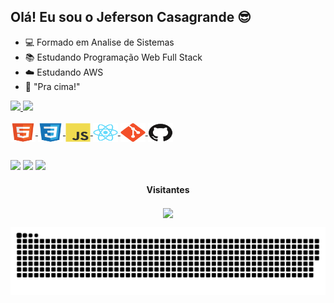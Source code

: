 ## Olá! Eu sou o Jeferson Casagrande 😎

- 💻 Formado em Analise de Sistemas
- 📚 Estudando Programação Web Full Stack
- ☁️ Estudando AWS
- 🚀 "Pra cima!"


<div>
  <a href="https://github.com/JEFERSON-CASAGRANDE">
  <img height="160em" src="https://github-readme-stats.vercel.app/api?username=JEFERSON-CASAGRANDE&show_icons=true&theme=vue-dark&include_all_commits=true&count_private=true"/>
  <img height="160em" src="https://github-readme-stats.vercel.app/api/top-langs/?username=JEFERSON-CASAGRANDE&layout=compact&langs_count=7&theme=vue-dark"/>
</div>
  <div style="display: inline_block"><br>
  <i class="devicon-html5-plain colored"></i>
  <img align="center" alt="ewe-HTML" height="30" width="40" src="https://raw.githubusercontent.com/devicons/devicon/master/icons/html5/html5-original.svg">
  <img align="center" alt="ewe-CSS" height="30" width="40" src="https://raw.githubusercontent.com/devicons/devicon/master/icons/css3/css3-original.svg">
  <img align="center" alt="ewe-Js" height="30" width="40" src="https://raw.githubusercontent.com/devicons/devicon/master/icons/javascript/javascript-original.svg">
  <img align="center" alt="Rafa-React" height="30" width="40" src="https://raw.githubusercontent.com/devicons/devicon/master/icons/react/react-original.svg">
  <img align="center" alt="ewe-Git" height="30" width="40" src="https://raw.githubusercontent.com/devicons/devicon/master/icons/git/git-original.svg">
  <img align="center" alt="ewe-GitHub" height="30" width="40" src="https://raw.githubusercontent.com/devicons/devicon/master/icons/github/github-original.svg">
  
  </div>
  
  ##
  
  <div> 
  <a href="https://instagram.com/jefcasagrande" target="_blank"><img src="https://img.shields.io/badge/-Instagram-%23E4405F?style=for-the-badge&logo=instagram&logoColor=white"></a>
  <a href = "mailto:jefersoncasagrandedesouza@gmail.com"><img src="https://img.shields.io/badge/-Gmail-%23333?style=for-the-badge&logo=gmail&logoColor=white" target="_blank"></a>
  <a href="https://www.linkedin.com/in/jeferson-casagrande" target="_blank"><img src="https://img.shields.io/badge/-LinkedIn-%230077B5?style=for-the-badge&logo=linkedin&logoColor=white" target="_blank"></a> 
    
 <div align="center">  
  <h4 align="center"> Visitantes </h4>
  <img align="center" src="https://profile-counter.glitch.me/JEFERSON-CASAGRANDE/count.svg">
 </div> 
  
 ![Snake animation](https://github.com/JEFERSON-CASAGRANDE/JEFERSON-CASAGRANDE/blob/output/github-contribution-grid-snake.svg)

</div>

